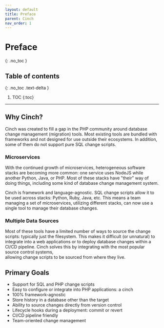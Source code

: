 ```yaml
---
layout: default
title: Preface
parent: Cinch
nav_order: 1
---
```


# Preface
{: .no_toc }

## Table of contents
{: .no_toc .text-delta }

1. TOC
{:toc}
----

## Why Cinch?
Cinch was created to fill a gap in the PHP community around database change management (migration) tools. Most 
existing tools are bundled with frameworks and not designed for use outside their ecosystems. In addition, some of 
them do not support pure SQL change scripts. 

### Microservices
With the continued growth of microservices, heterogeneous software stacks are becoming more common: 
one service uses NodeJS while another Python, Java, or PHP. Most of these stacks have "their" way of 
doing things, including some kind of database change management system. 

Cinch is framework and language-agnostic. SQL change scripts allow it to be used across stacks: Python, Ruby, 
Java, etc. This means a team managing a set of microservices, utilizing different stacks, can now use
a single tool to manage their database changes.

### Multiple Data Sources
Most of these tools have a limited number of ways to source the change scripts: typically just the filesystem.
This makes it difficult (or unnatural) to integrate into a web applications or to deploy database
changes within a CI/CD pipeline. Cinch solves this by integrating with the most popular source control systems,  
allowing change scripts to be sourced from where they live.

## Primary Goals

* Support for SQL and PHP change scripts
* Easy to configure or integrate into PHP applications: a cinch
* 100% framework-agnostic
* Store history in a database other than the target
* Ability to source changes directly from version control
* Lifecycle hooks during a deployment: commit or revert
* CI/CD pipeline friendly
* Team-oriented change management